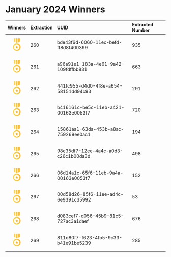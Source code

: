 
# January 2024 Winners

|                                       Winners                                        | Extraction | UUID                                 | Extracted Number |
| :----------------------------------------------------------------------------------: | :--------- | :----------------------------------- | :--------------- |
| <img src="../prize.svg" style="height: 40px; margin-top: 10px; margin-bottom: 10px"> | 260        | bde43f6d-6060-11ec-befd-ff8d8f400399 | 935              |
| <img src="../prize.svg" style="height: 40px; margin-top: 10px; margin-bottom: 10px"> | 261        | a96a91e1-183a-4e61-9a42-109fdffbb831 | 663              |
| <img src="../prize.svg" style="height: 40px; margin-top: 10px; margin-bottom: 10px"> | 262        | 441fc955-d4d0-4f8e-a654-58151dd94c93 | 291              |
| <img src="../prize.svg" style="height: 40px; margin-top: 10px; margin-bottom: 10px"> | 263        | b416161c-be5c-11eb-a421-00163e0053f7 | 720              |
| <img src="../prize.svg" style="height: 40px; margin-top: 10px; margin-bottom: 10px"> | 264        | 15861aa1-63da-453b-a8ac-759269ee0ac1 | 194              |
| <img src="../prize.svg" style="height: 40px; margin-top: 10px; margin-bottom: 10px"> | 265        | 98e35df7-12ee-4a4c-a0d3-c26c1b00da3d | 498              |
| <img src="../prize.svg" style="height: 40px; margin-top: 10px; margin-bottom: 10px"> | 266        | 06d14a1c-65f6-11eb-9a4a-00163e0053f7 | 152              |
| <img src="../prize.svg" style="height: 40px; margin-top: 10px; margin-bottom: 10px"> | 267        | 00d58d26-85f6-11ee-ad4c-6e9391cd5992 | 53               |
| <img src="../prize.svg" style="height: 40px; margin-top: 10px; margin-bottom: 10px"> | 268        | d083cef7-d056-45b9-81c5-727ac3a1daef | 676              |
| <img src="../prize.svg" style="height: 40px; margin-top: 10px; margin-bottom: 10px"> | 269        | 811d80f7-f623-4fb5-9c33-b41e91be5239 | 285              |







